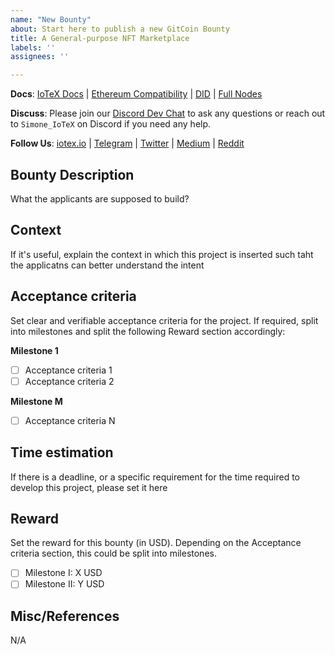 ```yaml
---
name: "New Bounty"
about: Start here to publish a new GitCoin Bounty
title: A General-purpose NFT Marketplace
labels: ''
assignees: ''

---
```

<!-- Leave this header unchanged -->
**Docs**: [IoTeX Docs](https://docs.iotex.io) | [Ethereum Compatibility](https://docs.iotex.io/software-tools/ethereum-tools) | [DID](https://docs.iotex.io/middleware-1/decentralized-identity) | [Full Nodes](https://community.iotex.io/t/official-iotex-delegates-thread/1263) 

**Discuss**: Please join our [Discord Dev Chat](https://discord.gg/gYkJ6EQVgu) to ask any questions or reach out to `Simone_IoTeX` on Discord if you need any help.

**Follow Us**: [iotex.io](https://iotex.io) | [Telegram](https://t.me/IoTeXGroup) | [Twitter](https://twitter.com/iotex_io) | [Medium](https://medium.com/@iotex) | [Reddit](https://www.reddit.com/r/IoTeX)
<!-- End header -->

## Bounty Description
What the applicants are supposed to build?

## Context
If it's useful, explain the context in which this project is inserted such taht the applicatns can better understand the intent

## Acceptance criteria
Set clear and verifiable acceptance criteria for the project. If required, split into milestones and split the following Reward section accordingly:

**Milestone 1**
* [ ] Acceptance criteria 1
* [ ] Acceptance criteria 2

**Milestone M**
* [ ] Acceptance criteria N

## Time estimation
If there is a deadline, or a specific requirement for the time required to develop this project, please set it here

## Reward
Set the reward for this bounty (in USD). Depending on the Acceptance criteria section, this could be split into milestones.

* [ ] Milestone I: X USD
* [ ] Milestone II: Y USD

## Misc/References
N/A
